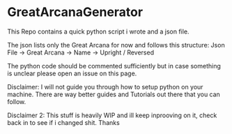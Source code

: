 # GreatArcanaGenerator
This Repo contains a quick python script i wrote and a json file.

The json lists only the Great Arcana for now and follows this structure:
Json File -> Great Arcana -> Name -> Upright / Reversed

The python code should be commented sufficiently but in case something is unclear please open an issue on this page.

Disclaimer: I will not guide you through how to setup python on your machine. 
There are way better guides and Tutorials out there that you can follow.

Disclaimer 2: This stuff is heavily WIP and ill keep inprooving on it, check back in to see if i changed shit. Thanks

